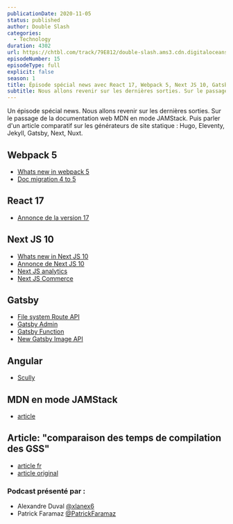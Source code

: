 ```yaml
---
publicationDate: 2020-11-05
status: published
author: Double Slash
categories:
  - Technology
duration: 4302
url: https://chtbl.com/track/79E812/double-slash.ams3.cdn.digitaloceanspaces.com/DS_014_ecommerce2020.mp3
episodeNumber: 15
episodeType: full
explicit: false
season: 1
title: Épisode spécial news avec React 17, Webpack 5, Next JS 10, Gatsby...
subtitle: Nous allons revenir sur les dernières sorties. Sur le passage de la documentation web MDN en mode JAMStack. Puis parler d'un article comparatif sur les générateurs de site statique.
---
```


Un épisode spécial news. Nous allons revenir sur les dernières sorties. Sur le passage de la documentation web MDN en mode JAMStack. Puis parler d'un article comparatif sur les générateurs de site statique : Hugo, Eleventy, Jekyll, Gatsby, Next, Nuxt.

## Webpack 5

- [Whats new in webpack 5](https://medium.com/frontend-digest/whats-new-in-webpack-5-ef619bb74fae)
- [Doc migration 4 to 5](https://webpack.js.org/migrate/5/)

## React 17

- [Annonce de la version 17](https://reactjs.org/blog/2020/10/20/react-v17.html)

## Next JS 10

- [Whats new in Next JS 10](https://medium.com/frontend-digest/whats-new-in-nextjs-10-218d84145fea)
- [Annonce de Next JS 10](https://nextjs.org/blog/next-10)
- [Next JS analytics](https://vercel.com/docs/next.js/analytics)
- [Next JS Commerce](https://nextjs.org/commerce)

## Gatsby

- [File system Route API](https://www.gatsbyjs.com/docs/file-system-page-creation/)
- [Gatsby Admin](https://github.com/gatsbyjs/gatsby/blob/master/packages/gatsby-admin/README.md)
- [Gatsby Function](https://github.com/gatsbyjs/gatsby/discussions/27667)
- [New Gatsby Image API](https://github.com/gatsbyjs/gatsby/discussions/27668)

## Angular

- [Scully](https://scully.io/)

## MDN en mode JAMStack

- [article](https://hacks.mozilla.org/2020/10/mdn-web-docs-evolves-lowdown-on-the-upcoming-new-platform/)

## Article: "comparaison des temps de compilation des GSS"

- [article fr](https://jamstatic.fr/2020/10/31/comparatif-performance-generateurs-de-site-statique/)
- [article original](https://css-tricks.com/comparing-static-site-generator-build-times/)



### Podcast présenté par :

- Alexandre Duval [@xlanex6](https://twitter.com/xlanex6)
- Patrick Faramaz [@PatrickFaramaz](https://twitter.com/PatrickFaramaz)
